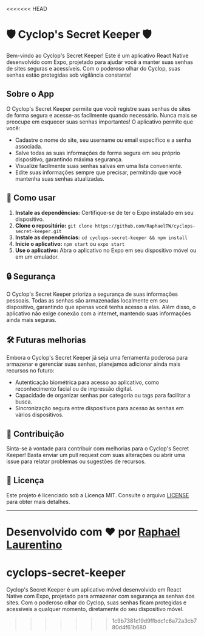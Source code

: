 <<<<<<< HEAD
# 🛡️ Cyclop's Secret Keeper 🛡️

Bem-vindo ao Cyclop's Secret Keeper! Este é um aplicativo React Native desenvolvido com Expo, projetado para ajudar você a manter suas senhas de sites seguras e acessíveis. Com o poderoso olhar do Cyclop, suas senhas estão protegidas sob vigilância constante!

## Sobre o App

O Cyclop's Secret Keeper permite que você registre suas senhas de sites de forma segura e acesse-as facilmente quando necessário. Nunca mais se preocupe em esquecer suas senhas importantes! O aplicativo permite que você:

- Cadastre o nome do site, seu username ou email específico e a senha associada.
- Salve todas as suas informações de forma segura em seu próprio dispositivo, garantindo máxima segurança.
- Visualize facilmente suas senhas salvas em uma lista conveniente.
- Edite suas informações sempre que precisar, permitindo que você mantenha suas senhas atualizadas.

## 🚀 Como usar

1. **Instale as dependências:** Certifique-se de ter o Expo instalado em seu dispositivo.
2. **Clone o repositório:** `git clone https://github.com/RaphaelTW/cyclops-secret-keeper.git`
3. **Instale as dependências:** `cd cyclops-secret-keeper && npm install`
4. **Inicie o aplicativo:** `npm start` ou `expo start`
5. **Use o aplicativo:** Abra o aplicativo no Expo em seu dispositivo móvel ou em um emulador.

## 🔒 Segurança

O Cyclop's Secret Keeper prioriza a segurança de suas informações pessoais. Todas as senhas são armazenadas localmente em seu dispositivo, garantindo que apenas você tenha acesso a elas. Além disso, o aplicativo não exige conexão com a internet, mantendo suas informações ainda mais seguras.

## 🛠️ Futuras melhorias

Embora o Cyclop's Secret Keeper já seja uma ferramenta poderosa para armazenar e gerenciar suas senhas, planejamos adicionar ainda mais recursos no futuro:

- Autenticação biométrica para acesso ao aplicativo, como reconhecimento facial ou de impressão digital.
- Capacidade de organizar senhas por categoria ou tags para facilitar a busca.
- Sincronização segura entre dispositivos para acesso às senhas em vários dispositivos.

## 🤝 Contribuição

Sinta-se à vontade para contribuir com melhorias para o Cyclop's Secret Keeper! Basta enviar um pull request com suas alterações ou abrir uma issue para relatar problemas ou sugestões de recursos.

## 📝 Licença

Este projeto é licenciado sob a Licença MIT. Consulte o arquivo [LICENSE](LICENSE) para obter mais detalhes.

---

Desenvolvido com ❤️ por [Raphael Laurentino](https://github.com/RaphaelTW)
=======
# cyclops-secret-keeper
Cyclop's Secret Keeper é um aplicativo móvel desenvolvido em React Native com Expo, projetado para armazenar com segurança as senhas dos sites. Com o poderoso olhar do Cyclop, suas senhas ficam protegidas e acessíveis a qualquer momento, diretamente do seu dispositivo móvel.
>>>>>>> 1c9b7381c19d9ffbdc1c6a72a3cb780d4f61b680
